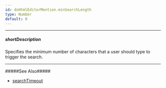 ```yaml
---
id: dxHtmlEditorMention.minSearchLength
type: Number
default: 0
---
```

---
##### shortDescription
Specifies the minimum number of characters that a user should type to trigger the search.

---
#####See Also#####
- [searchTimeout](/Documentation/ApiReference/UI_Widgets/dxHtmlEditor/Configuration/mentions/#searchTimeout)